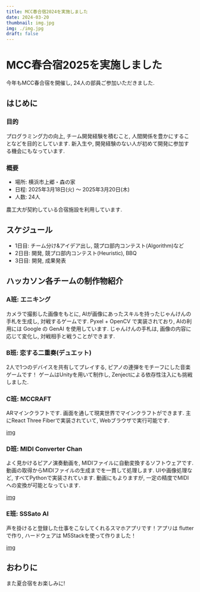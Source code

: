 ```yaml
---
title: MCC春合宿2024を実施しました
date: 2024-03-20
thumbnail: img.jpg
img: ./img.jpg
draft: false
---
```

# MCC春合宿2025を実施しました

今年もMCC春合宿を開催し, 24人の部員ご参加いただきました.

## はじめに

### 目的

プログラミング力の向上, チーム開発経験を積むこと, 人間関係を豊かにすることなどを目的としています. 新入生や, 開発経験のない人が初めて開発に参加する機会にもなっています.

### 概要

- 場所: 横浜市上郷・森の家
- 日程: 2025年3月18日(火) 〜 2025年3月20日(木)
- 人数: 24人

農工大が契約している合宿施設を利用しています.

## スケジュール

- 1日目: チーム分け&アイデア出し, 競プロ部内コンテスト(Algorithm)など
- 2日目: 開発, 競プロ部内コンテスト(Heuristic), BBQ
- 3日目: 開発, 成果発表

## ハッカソン各チームの制作物紹介

### A班: エニキング

カメラで撮影した画像をもとに, AIが画像にあったスキルを持ったじゃんけんの手札を生成し, 対戦するゲームです. Pyxel + OpenCV で実装されており, AIの利用には Google の GenAI を使用しています. じゃんけんの手札は, 画像の内容に応じて変化し, 対戦相手と戦うことができます.

### B班: 恋する二重奏(デュエット)

2人で1つのデバイスを共有してプレイする, ピアノの連弾をモチーフにした音楽ゲームです！
ゲームはUnityを用いて制作し, Zenjectによる依存性注入にも挑戦しました.

### C班: MCCRAFT

ARマインクラフトです. 画面を通して現実世界でマインクラフトができます. 主にReact Three Fiberで実装されていて, Webブラウザで実行可能です.

[img](./team-c.png)

### D班: MIDI Converter Chan

よく見かけるピアノ演奏動画を, MIDIファイルに自動変換するソフトウェアです. 動画の取得からMIDIファイルの生成までを一貫して処理します. UIや画像処理など, すべてPythonで実装されています. 動画にもよりますが, 一定の精度でMIDIへの変換が可能となっています.

[img](./team-d.png)

### E班: SSSato AI
声を掛けると登録した仕事をこなしてくれるスマホアプリです！アプリは flutter で作り, ハードウェアは M5Stackを使って作りました！

[img](./team-e.png)

## おわりに

また夏合宿をお楽しみに!
